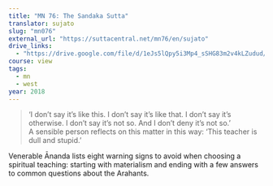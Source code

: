 ```yaml
---
title: "MN 76: The Sandaka Sutta"
translator: sujato
slug: "mn076"
external_url: "https://suttacentral.net/mn76/en/sujato"
drive_links:
  - "https://drive.google.com/file/d/1eJs5lQpy5i3Mp4_sSHG83m2v4kLZudud/view?usp=drivesdk"
course: view
tags:
  - mn
  - west
year: 2018
---
```


> ‘I don’t say it’s like this. I don’t say it’s like that. I don’t say it’s otherwise. I don’t say it’s not so. And I don’t deny it’s not so.’  
> A sensible person reflects on this matter in this way: ‘This teacher is dull and stupid.’

Venerable Ānanda lists eight warning signs to avoid when choosing a spiritual teaching: starting with materialism and ending with a few answers to common questions about the Arahants.

